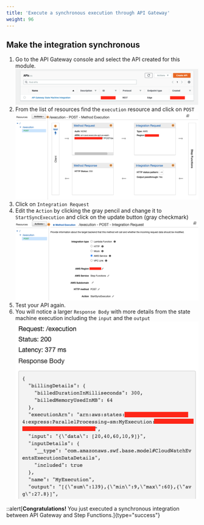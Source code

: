 ```yaml
---
title: 'Execute a synchronous execution through API Gateway'
weight: 96
---
```


## Make the integration synchronous

1. Go to the API Gateway console and select the API created for this module.
   ![API Console](/static/img/module-7/api-console-4.png)
2. From the list of resources find the `execution` resource and click on `POST`
   ![API Execution](/static/img/module-7/api-execution-new-4.png)
3. Click on `Integration Request`
4. Edit the `Action` by clicking the gray pencil and change it to `StartSyncExecution` and click on the update button (gray checkmark)
   ![API Execution Sync](/static/img/module-7/api-integration-setup-sync.png)
5. Test your API again.
6. You will notice a larger `Response Body` with more details from the state machine execution including the `input` and the `output`
   ![API Test Result Sync](/static/img/module-7/api-test-result-sync-4.png)

::alert[**Congratulations!** You just executed a synchronous integration between API Gateway and Step Functions.]{type="success"}
